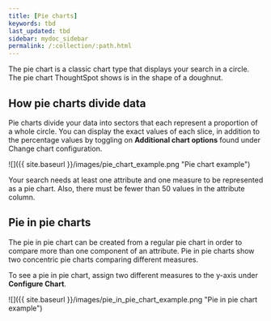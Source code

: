 ```yaml
---
title: [Pie charts]
keywords: tbd
last_updated: tbd
sidebar: mydoc_sidebar
permalink: /:collection/:path.html
---
```

The pie chart is a classic chart type that displays your search in a circle. The pie chart ThoughtSpot shows is in the shape of a doughnut.

## How pie charts divide data

Pie charts divide your data into sectors that each represent a proportion of a whole circle. You can display the exact values of each slice, in addition to the percentage values by toggling on **Additional chart options** found under Change chart configuration.

 ![]({{ site.baseurl }}/images/pie_chart_example.png "Pie chart example")

Your search needs at least one attribute and one measure to be represented as a pie chart. Also, there must be fewer than 50 values in the attribute column.

## Pie in pie charts

The pie in pie chart can be created from a regular pie chart in order to compare more than one component of an attribute. Pie in pie charts show two concentric pie charts comparing different measures.

To see a pie in pie chart, assign two different measures to the y-axis under **Configure Chart**.

 ![]({{ site.baseurl }}/images/pie_in_pie_chart_example.png "Pie in pie chart example")
